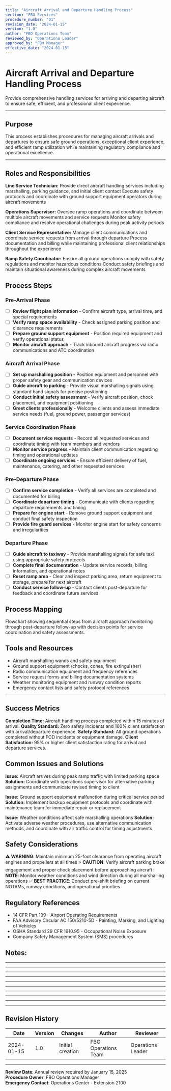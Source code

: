 ```yaml
---
title: "Aircraft Arrival and Departure Handling Process"
section: "FBO Services"
procedure_number: "01"
revision_date: "2024-01-15"
version: "1.0"
author: "FBO Operations Team"
reviewed_by: "Operations Leader"
approved_by: "FBO Manager"
effective_date: "2024-01-15"
---
```


# Aircraft Arrival and Departure Handling Process

Provide comprehensive handling services for arriving and departing aircraft to ensure safe, efficient, and professional client experience.

_____________________________________________________________________________________________

## Purpose

This process establishes procedures for managing aircraft arrivals and departures to ensure safe ground operations, exceptional client experience, and efficient ramp utilization while maintaining regulatory compliance and operational excellence.

_____________________________________________________________________________________________

## Roles and Responsibilities

**Line Service Technician:**
Provide direct aircraft handling services including marshalling, parking guidance, and initial client contact
Execute safety protocols and coordinate with ground support equipment operators during aircraft movements

**Operations Supervisor:**
Oversee ramp operations and coordinate between multiple aircraft movements and service requests
Monitor safety compliance and resolve operational challenges during peak activity periods

**Client Service Representative:**
Manage client communications and coordinate service requests from arrival through departure
Process documentation and billing while maintaining professional client relationships throughout the experience

**Ramp Safety Coordinator:**
Ensure all ground operations comply with safety regulations and monitor hazardous conditions
Conduct safety briefings and maintain situational awareness during complex aircraft movements

## Process Steps

### Pre-Arrival Phase
- [ ] **Review flight plan information** - Confirm aircraft type, arrival time, and special requirements
- [ ] **Verify ramp space availability** - Check assigned parking position and clearance requirements
- [ ] **Prepare ground support equipment** - Position required equipment and verify operational status
- [ ] **Monitor aircraft approach** - Track inbound aircraft progress via radio communications and ATC coordination

### Aircraft Arrival Phase
- [ ] **Set up marshalling position** - Position equipment and personnel with proper safety gear and communication devices
- [ ] **Guide aircraft to parking** - Provide visual marshalling signals using standard hand signals for precise positioning
- [ ] **Conduct initial safety assessment** - Verify aircraft position, chock placement, and equipment positioning
- [ ] **Greet clients professionally** - Welcome clients and assess immediate service needs (fuel, ground power, passenger services)

### Service Coordination Phase
- [ ] **Document service requests** - Record all requested services and coordinate timing with team members and vendors
- [ ] **Monitor service progress** - Maintain client communication regarding timing and operational updates
- [ ] **Coordinate ongoing services** - Ensure efficient delivery of fuel, maintenance, catering, and other requested services

### Pre-Departure Phase
- [ ] **Confirm service completion** - Verify all services are completed and documented for billing
- [ ] **Coordinate departure timing** - Communicate with clients regarding departure requirements and timing
- [ ] **Prepare for engine start** - Remove ground support equipment and conduct final safety inspection
- [ ] **Provide fire guard services** - Monitor engine start for safety concerns and irregularities

### Departure Phase
- [ ] **Guide aircraft to taxiway** - Provide marshalling signals for safe taxi using appropriate safety protocols
- [ ] **Complete final documentation** - Update service records, billing information, and operational notes
- [ ] **Reset ramp area** - Clear and inspect parking area, return equipment to storage, prepare for next aircraft
- [ ] **Conduct service follow-up** - Contact clients post-departure for feedback and coordinate future services

## Process Mapping

Flowchart showing sequential steps from aircraft approach monitoring through post-departure follow-up with decision points for service coordination and safety assessments.

## Tools and Resources

- Aircraft marshalling wands and safety equipment
- Ground support equipment (chocks, cones, fire extinguisher)
- Radio communication equipment and frequency references
- Service request forms and billing documentation systems
- Weather monitoring equipment and runway condition reports
- Emergency contact lists and safety protocol references

_____________________________________________________________________________________________

## Success Metrics

**Completion Time:** Aircraft handling process completed within 15 minutes of arrival.
**Quality Standard:** Zero safety incidents and 100% client satisfaction with arrival/departure experience.
**Safety Standard:** All ground operations completed without FOD incidents or equipment damage.
**Client Satisfaction:** 95% or higher client satisfaction rating for arrival and departure services.

## Common Issues and Solutions

**Issue:** Aircraft arrives during peak ramp traffic with limited parking space
**Solution:** Coordinate with operations supervisor for alternative parking assignments and communicate revised timing to client

**Issue:** Ground support equipment malfunction during critical service period
**Solution:** Implement backup equipment protocols and coordinate with maintenance team for immediate repair or replacement

**Issue:** Weather conditions affect safe marshalling operations
**Solution:** Activate adverse weather procedures, use alternative communication methods, and coordinate with air traffic control for timing adjustments

## Safety Considerations
⚠️ **WARNING**: Maintain minimum 25-foot clearance from operating aircraft engines and propellers at all times
⚡ **CAUTION**: Verify aircraft parking brake engagement and proper chock placement before approaching aircraft
ℹ️ **NOTE**: Monitor weather conditions and wind direction during all marshalling operations
✅ **BEST PRACTICE**: Conduct pre-shift briefing on current NOTAMs, runway conditions, and operational priorities

## Regulatory References
- 14 CFR Part 139 - Airport Operating Requirements
- FAA Advisory Circular AC 150/5210-5D - Painting, Marking, and Lighting of Vehicles
- OSHA Standard 29 CFR 1910.95 - Occupational Noise Exposure
- Company Safety Management System (SMS) procedures

## Notes:
___________________________________________________________________________________
___________________________________________________________________________________
___________________________________________________________________________________
___________________________________________________________________________________
___________________________________________________________________________________
___________________________________________________________________________________
___________________________________________________________________________________
___________________________________________________________________________________
___________________________________________________________________________________
___________________________________________________________________________________

## Revision History
| Date | Version | Changes | Author | Reviewer |
|---|---|---|-----|----|
| 2024-01-15 | 1.0 | Initial creation | FBO Operations Team | Operations Leader |

---
**Review Date**: Annual review required by January 15, 2025  
**Procedure Owner**: FBO Operations Manager  
**Emergency Contact**: Operations Center - Extension 2100
